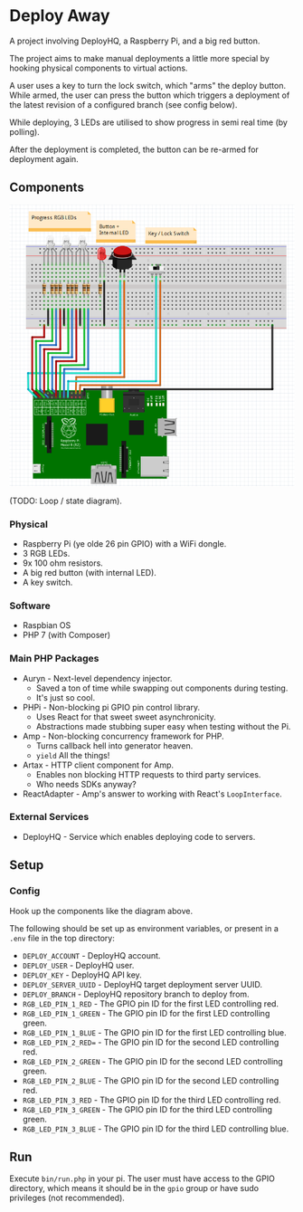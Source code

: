 # Deploy Away

A project involving DeployHQ, a Raspberry Pi, and a big red button.

The project aims to make manual deployments a little more special by hooking physical components to virtual actions.

A user uses a key to turn the lock switch, which "arms" the deploy button. While armed, the user can press the button
which triggers a deployment of the latest revision of a configured branch (see config below).

While deploying, 3 LEDs are utilised to show progress in semi real time (by polling).

After the deployment is completed, the button can be re-armed for deployment again. 

## Components

![Circuit Diagram](diagram.png) 

(TODO: Loop / state diagram).

### Physical

* Raspberry Pi (ye olde 26 pin GPIO) with a WiFi dongle.
* 3 RGB LEDs.
* 9x 100 ohm resistors.
* A big red button (with internal LED).
* A key switch.

### Software

* Raspbian OS
* PHP 7 (with Composer)

### Main PHP Packages

* Auryn - Next-level dependency injector.
    * Saved a ton of time while swapping out components during testing.
    * It's just so cool.
* PHPi - Non-blocking pi GPIO pin control library.
    * Uses React for that sweet sweet asynchronicity.
    * Abstractions made stubbing super easy when testing without the Pi.
* Amp - Non-blocking concurrency framework for PHP.
    * Turns callback hell into generator heaven.
    * `yield` All the things!
* Artax - HTTP client component for Amp.
    * Enables non blocking HTTP requests to third party services.
    * Who needs SDKs anyway?
* ReactAdapter - Amp's answer to working with React's `LoopInterface`.

### External Services

* DeployHQ - Service which enables deploying code to servers.

## Setup

### Config

Hook up the components like the diagram above.

The following should be set up as environment variables, or present in a `.env` file in the top directory:

* `DEPLOY_ACCOUNT` - DeployHQ account.
* `DEPLOY_USER` - DeployHQ user.
* `DEPLOY_KEY` - DeployHQ API key.
* `DEPLOY_SERVER_UUID` - DeployHQ target deployment server UUID.
* `DEPLOY_BRANCH` - DeployHQ repository branch to deploy from.
* `RGB_LED_PIN_1_RED` - The GPIO pin ID for the first LED controlling red.
* `RGB_LED_PIN_1_GREEN` - The GPIO pin ID for the first LED controlling green.
* `RGB_LED_PIN_1_BLUE` - The GPIO pin ID for the first LED controlling blue.
* `RGB_LED_PIN_2_RED=` - The GPIO pin ID for the second LED controlling red.
* `RGB_LED_PIN_2_GREEN` - The GPIO pin ID for the second LED controlling green.
* `RGB_LED_PIN_2_BLUE` - The GPIO pin ID for the second LED controlling red.
* `RGB_LED_PIN_3_RED` - The GPIO pin ID for the third LED controlling red.
* `RGB_LED_PIN_3_GREEN` - The GPIO pin ID for the third LED controlling green.
* `RGB_LED_PIN_3_BLUE` - The GPIO pin ID for the third LED controlling blue.

## Run

Execute `bin/run.php` in your pi. The user must have access to the GPIO directory, which means it should be in the `gpio`
group or have sudo privileges (not recommended).
